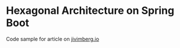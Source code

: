 # Hexagonal Architecture on Spring Boot

Code sample for article on [jivimberg.io](https://jivimberg.io/) 